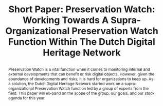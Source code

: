 ---
abstract: 'Preservation Watch is a vital function when it comes to monitoring internal
  and external developments that can benefit or risk digital objects. However, given
  the abundance of developments and risks, it is hard for organizations to keep up.
  As a solution, the Dutch Digital Heritage Network started work on a supra-organizational
  Preservation Watch function led by a group of experts from the field. This paper
  will ex-pand on the scope of the group, our goals, and our stock agenda for this
  year. '
creators:
- Wijsman, Lotte
date: null
document_url: https://az659834.vo.msecnd.net/eventsairwesteuprod/production-inconference-public/43557e623e3f4a40a2e72010f1774479
grand_parent: iPRES
institutions:
- National Archives Of The Netherlands
keywords:
- preservation watch
- community
- supra-organizational
- exchange
landing_page_url: null
language: eng
layout: publication
license: CC-BY 4.0 International
notes_url: null
parent: iPRES 2022
publication_type: short paper
size: null
slides_url: null
source_name: iPRES
stream_url: null
title: "Short Paper: Preservation Watch: Working Towards A Supra-Organizational Preservation
  Watch Function Within The Dutch Digital Heritage Network\r\n"
year: 2022
---